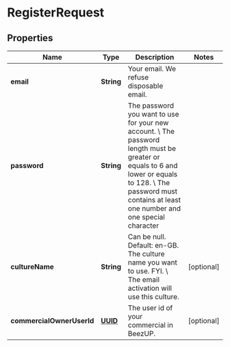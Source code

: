 
# RegisterRequest

## Properties
Name | Type | Description | Notes
------------ | ------------- | ------------- | -------------
**email** | **String** | Your email. We refuse disposable email. | 
**password** | **String** | The password you want to use for your new account. \\ The password length must be greater or equals to 6 and lower or equals to 128. \\ The password must contains at least one number and one special character  | 
**cultureName** | **String** | Can be null. Default: en-GB. The culture name you want to use. FYI. \\ The email activation will use this culture.  |  [optional]
**commercialOwnerUserId** | [**UUID**](UUID.md) | The user id of your commercial in BeezUP. |  [optional]



